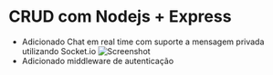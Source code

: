 # CRUD com Nodejs + Express
- Adicionado Chat em real time com suporte a mensagem privada utilizando Socket.io
![Screenshot](https://i.imgur.com/4I0osXd.jpg)
- Adicionado middleware de autenticação